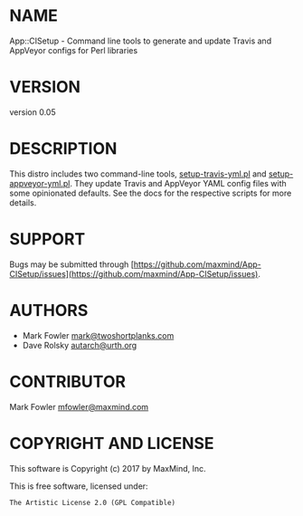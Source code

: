 # NAME

App::CISetup - Command line tools to generate and update Travis and AppVeyor configs for Perl libraries

# VERSION

version 0.05

# DESCRIPTION

This distro includes two command-line tools, [setup-travis-yml.pl](https://metacpan.org/pod/setup-travis-yml.pl) and
[setup-appveyor-yml.pl](https://metacpan.org/pod/setup-appveyor-yml.pl). They update Travis and AppVeyor YAML config files
with some opinionated defaults. See the docs for the respective scripts for
more details.

# SUPPORT

Bugs may be submitted through [https://github.com/maxmind/App-CISetup/issues](https://github.com/maxmind/App-CISetup/issues).

# AUTHORS

- Mark Fowler <mark@twoshortplanks.com>
- Dave Rolsky <autarch@urth.org>

# CONTRIBUTOR

Mark Fowler <mfowler@maxmind.com>

# COPYRIGHT AND LICENSE

This software is Copyright (c) 2017 by MaxMind, Inc.

This is free software, licensed under:

    The Artistic License 2.0 (GPL Compatible)
